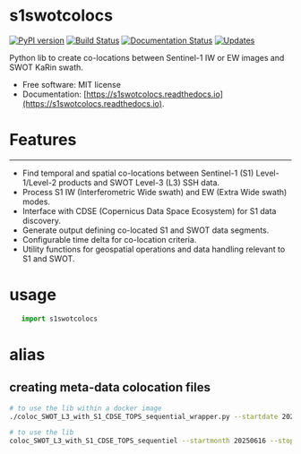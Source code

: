 # s1swotcolocs

[![PyPI version](https://img.shields.io/pypi/v/s1swotcolocs.svg)](https://pypi.python.org/pypi/s1swotcolocs)
[![Build Status](https://img.shields.io/travis/agrouaze/s1swotcolocs.svg)](https://travis-ci.com/agrouaze/s1swotcolocs)
[![Documentation Status](https://readthedocs.org/projects/s1swotcolocs/badge/?version=latest)](https://s1swotcolocs.readthedocs.io/en/latest/?version=latest)
[![Updates](https://pyup.io/repos/github/agrouaze/s1swotcolocs/shield.svg)](https://pyup.io/repos/github/agrouaze/s1swotcolocs/)

Python lib to create co-locations between Sentinel-1 IW or EW images and SWOT KaRin swath.

-   Free software: MIT license
-   Documentation: [https://s1swotcolocs.readthedocs.io](https://s1swotcolocs.readthedocs.io).

# Features

---

-   Find temporal and spatial co-locations between Sentinel-1 (S1) Level-1/Level-2 products and SWOT Level-3 (L3) SSH data.
-   Process S1 IW (Interferometric Wide swath) and EW (Extra Wide swath) modes.
-   Interface with CDSE (Copernicus Data Space Ecosystem) for S1 data discovery.
-   Generate output defining co-located S1 and SWOT data segments.
-   Configurable time delta for co-location criteria.
-   Utility functions for geospatial operations and data handling relevant to S1 and SWOT.

# usage

```python
   import s1swotcolocs
```

# alias

## creating meta-data colocation files

```bash
# to use the lib within a docker image
./coloc_SWOT_L3_with_S1_CDSE_TOPS_sequential_wrapper.py --startdate 20250616 --stopdate 20250616 --confpath src/s1swotcolocs/localconfig.yml

# to use the lib
coloc_SWOT_L3_with_S1_CDSE_TOPS_sequentiel --startmonth 20250616 --stopmonth 20250616 --confpath src/s1swotcolocs/localconfig.yml --outputdir /tmp/
```
